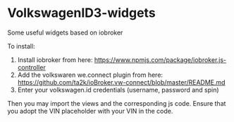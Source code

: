 # VolkswagenID3-widgets
Some useful widgets based on iobroker

To install:

1. Install iobroker from here: https://www.npmjs.com/package/iobroker.js-controller
2. Add the volkswaren we.connect plugin from here: https://github.com/ta2k/ioBroker.vw-connect/blob/master/README.md
3. Enter your volkswagen.id credentials (username, password and spin)

Then you may import the views and the corresponding js code. 
Ensure that you adopt the VIN placeholder with your VIN in the code.
